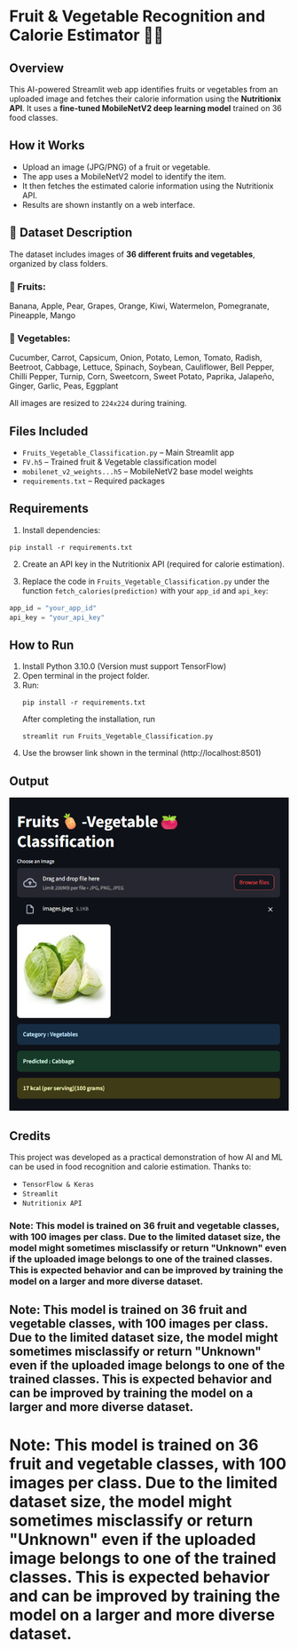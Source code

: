 # Fruit & Vegetable Recognition and Calorie Estimator 🍎🥦

## Overview
This AI-powered Streamlit web app identifies fruits or vegetables from an uploaded image and fetches their calorie information using the **Nutritionix API**. It uses a **fine-tuned MobileNetV2 deep learning model** trained on 36 food classes.


## How it Works
- Upload an image (JPG/PNG) of a fruit or vegetable.
- The app uses a MobileNetV2 model to identify the item.
- It then fetches the estimated calorie information using the Nutritionix API.
- Results are shown instantly on a web interface.

## 🧠 Dataset Description

The dataset includes images of **36 different fruits and vegetables**, organized by class folders.

### 🍎 Fruits:
Banana, Apple, Pear, Grapes, Orange, Kiwi, Watermelon, Pomegranate, Pineapple, Mango

### 🥦 Vegetables:
Cucumber, Carrot, Capsicum, Onion, Potato, Lemon, Tomato, Radish, Beetroot, Cabbage, Lettuce, Spinach, Soybean, Cauliflower, Bell Pepper, Chilli Pepper, Turnip, Corn, Sweetcorn, Sweet Potato, Paprika, Jalapeño, Ginger, Garlic, Peas, Eggplant

All images are resized to `224x224` during training.

## Files Included
- `Fruits_Vegetable_Classification.py` – Main Streamlit app
- `FV.h5` – Trained fruit & Vegetable classification model
- `mobilenet_v2_weights...h5` – MobileNetV2 base model weights
- `requirements.txt` – Required packages

## Requirements
1. Install dependencies:
```
pip install -r requirements.txt
```

2. Create an API key in the Nutritionix API (required for calorie estimation).

3. Replace the code in `Fruits_Vegetable_Classification.py` under the function `fetch_calories(prediction)` with your `app_id` and `api_key`:
```python
app_id = "your_app_id"
api_key = "your_api_key"
```

## How to Run
1. Install Python 3.10.0 (Version must support TensorFlow)
2. Open terminal in the project folder.
3. Run:
   ```
   pip install -r requirements.txt
   ```
   After completing the installation, run 
   ```
   streamlit run Fruits_Vegetable_Classification.py
   ```
5. Use the browser link shown in the terminal (http://localhost:8501)

## Output
![Alt text](https://github.com/Prasanta-Mondal76/fruit-vegetable-recognition/blob/main/Screenshot.png)

## Credits
This project was developed as a practical demonstration of how AI and ML can be used in food recognition and calorie estimation.
Thanks to:

* `TensorFlow & Keras`
* `Streamlit`
* `Nutritionix API`

### Note: This model is trained on 36 fruit and vegetable classes, with 100 images per class. Due to the limited dataset size, the model might sometimes misclassify or return "Unknown" even if the uploaded image belongs to one of the trained classes. This is expected behavior and can be improved by training the model on a larger and more diverse dataset.

## Note: This model is trained on 36 fruit and vegetable classes, with 100 images per class. Due to the limited dataset size, the model might sometimes misclassify or return "Unknown" even if the uploaded image belongs to one of the trained classes. This is expected behavior and can be improved by training the model on a larger and more diverse dataset.

# Note: This model is trained on 36 fruit and vegetable classes, with 100 images per class. Due to the limited dataset size, the model might sometimes misclassify or return "Unknown" even if the uploaded image belongs to one of the trained classes. This is expected behavior and can be improved by training the model on a larger and more diverse dataset.
